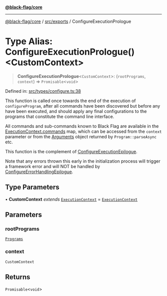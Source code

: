 [**@black-flag/core**](../../../README.md)

***

[@black-flag/core](../../../README.md) / [src/exports](../README.md) / ConfigureExecutionPrologue

# Type Alias: ConfigureExecutionPrologue()\<CustomContext\>

> **ConfigureExecutionPrologue**\<`CustomContext`\>: (`rootPrograms`, `context`) => `Promisable`\<`void`\>

Defined in: [src/types/configure.ts:38](https://github.com/Xunnamius/black-flag/blob/5e1e5b553c79657a97e5923bcba77a292781de9e/src/types/configure.ts#L38)

This function is called once towards the end of the execution of
`configureProgram`, after all commands have been discovered but before any
have been executed, and should apply any final configurations to the programs
that constitute the command line interface.

All commands and sub-commands known to Black Flag are available in the
[ExecutionContext.commands](../util/type-aliases/ExecutionContext.md#commands) map, which can be accessed from the
`context` parameter or from the [Arguments](Arguments.md) object returned by
`Program::parseAsync` etc.

This function is the complement of [ConfigureExecutionEpilogue](ConfigureExecutionEpilogue.md).

Note that any errors thrown this early in the initialization process will
trigger a framework error and will NOT be handled by
[ConfigureErrorHandlingEpilogue](ConfigureErrorHandlingEpilogue.md).

## Type Parameters

• **CustomContext** *extends* [`ExecutionContext`](../util/type-aliases/ExecutionContext.md) = [`ExecutionContext`](../util/type-aliases/ExecutionContext.md)

## Parameters

### rootPrograms

[`Programs`](../util/type-aliases/Programs.md)

### context

`CustomContext`

## Returns

`Promisable`\<`void`\>
